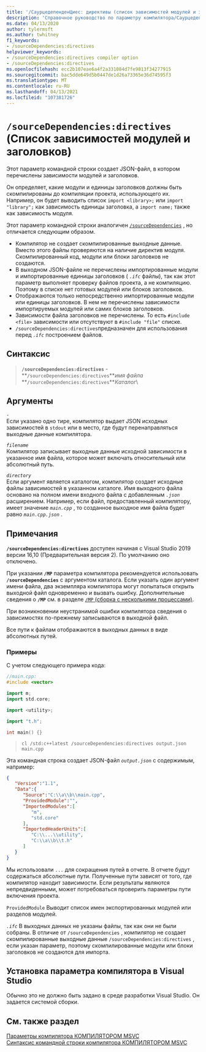 ```yaml
---
title: '/СаурцедепенденЦиес: директивы (список зависимостей модулей и заголовков)'
description: 'Справочное руководство по параметру компилятора/СаурцедепенденЦиес: directives в Microsoft C++.'
ms.date: 04/13/2020
author: tylermsft
ms.author: twhitney
f1_keywords:
- /sourceDependencies:directives
helpviewer_keywords:
- /sourceDependencies:directives compiler option
- /sourceDependencies:directives
ms.openlocfilehash: ecc2b107eae6a4f2a331084d7fe9813f34277915
ms.sourcegitcommit: bac5dde649d5b0447de1d26a73365e36d74595f3
ms.translationtype: MT
ms.contentlocale: ru-RU
ms.lasthandoff: 04/13/2021
ms.locfileid: "107381726"
---
```

# <a name="sourcedependenciesdirectives-list-module-and-header-unit-dependencies"></a>`/sourceDependencies:directives` (Список зависимостей модулей и заголовков)

Этот параметр командной строки создает JSON-файл, в котором перечислены зависимости модулей и заголовков.

Он определяет, какие модули и единицы заголовков должны быть скомпилированы до компиляции проекта, использующего их. Например, он будет выводить список `import <library>;` или `import "library";` как зависимость единицы заголовка, а `import name;` также как зависимость модуля.

Этот параметр командной строки аналогичен [`/sourceDependencies`](sourcedependencies.md) , но отличается следующим образом.

- Компилятор не создает скомпилированные выходные данные. Вместо этого файлы проверяются на наличие директив модуля. Скомпилированный код, модули или блоки заголовков не создаются.
- В выходном JSON-файле не перечислены импортированные модули и импортированные единицы заголовков ( *`.ifc`* файлы), так как этот параметр выполняет проверку файлов проекта, а не компиляцию. Поэтому в списке нет готовых модулей или блоков заголовков.
- Отображаются только непосредственно импортированные модули или единицы заголовков. В нем не перечислены зависимости импортируемых модулей или самих блоков заголовков.
- Зависимости файла заголовков не перечислены. То есть `#include <file>` зависимости или отсутствуют в `#include "file"` списке.
- `/sourceDependencies:directives`предназначен для использования перед *`.ifc`* построением файлов.

## <a name="syntax"></a>Синтаксис

> **`/sourceDependencies:directives`** -\
> **`/sourceDependencies:directives`***имя файла*\
> **`/sourceDependencies:directives`***Каталог*\

## <a name="arguments"></a>Аргументы

*`-`*\
Если указано одно тире, компилятор выдает JSON исходных зависимостей в `stdout` или в место, где будут перенаправляться выходные данные компилятора.

*`filename`*\
Компилятор записывает выходные данные исходной зависимости в указанное имя файла, которое может включать относительный или абсолютный путь.

*`directory`*\
Если аргумент является каталогом, компилятор создает исходные файлы зависимостей в указанном каталоге. Имя выходного файла основано на полном имени входного файла с добавленным *`.json`* расширением. Например, если файл, предоставленный компилятору, имеет значение *`main.cpp`* , то созданное выходное имя файла будет равно *`main.cpp.json`* .

## <a name="remarks"></a>Примечания

**`/sourceDependencies:directives`** доступен начиная с Visual Studio 2019 версии 16,10 (Предварительная версия 2). По умолчанию оно отключено.

При указании **`/MP`** параметра компилятора рекомендуется использовать **`/sourceDependencies`** с аргументом каталога. Если указать один аргумент имени файла, два экземпляра компилятора могут попытаться открыть выходной файл одновременно и вызвать ошибку. Дополнительные сведения о **`/MP`** см. в разделе [ `/MP` (сборка с несколькими процессами)](mp-build-with-multiple-processes.md).

При возникновении неустранимой ошибки компилятора сведения о зависимостях по-прежнему записываются в выходной файл.

Все пути к файлам отображаются в выходных данных в виде абсолютных путей.

### <a name="examples"></a>Примеры

С учетом следующего примера кода:

```cpp
//main.cpp:
#include <vector>

import m;
import std.core;

import <utility>;

import "t.h";

int main() {}
```

> `cl /std:c++latest /sourceDependencies:directives output.json main.cpp`

Эта командная строка создает JSON-файл *`output.json`* с содержимым, например:

```JSON
{
   "Version":"1.1",
   "Data":{
      "Source":"C:\\a\\b\\main.cpp",
      "ProvidedModule":"",
      "ImportedModules":[
         "m",
         "std.core"
      ],
      "ImportedHeaderUnits":[
         "C:\\...\\utility",
         "C:\\a\\b\\t.h"
      ]
   }
}
```

Мы использовали `...` для сокращения путей в отчете. В отчете будут содержаться абсолютные пути. Полученные пути зависят от того, где компилятор находит зависимости. Если результаты являются непредвиденными, может потребоваться проверить параметры пути включения проекта.

`ProvidedModule` Выводит список имен экспортированных модулей или разделов модулей.

*`.ifc`* В выходных данных не указаны файлы, так как они не были собраны. В отличие от `/sourceDependencies` , компилятор не создает скомпилированные выходные данные `/sourceDependencies:directives` , если указан параметр, поэтому скомпилированные модули или блоки заголовков не создаются для импорта.

## <a name="to-set-this-compiler-option-in-visual-studio"></a>Установка параметра компилятора в Visual Studio

Обычно это не должно быть задано в среде разработки Visual Studio. Он задается системой сборки.

## <a name="see-also"></a>См. также раздел

[Параметры компилятора КОМПИЛЯТОРОМ MSVC](compiler-options.md)\
[Синтаксис командной строки компилятора КОМПИЛЯТОРОМ MSVC](compiler-command-line-syntax.md)